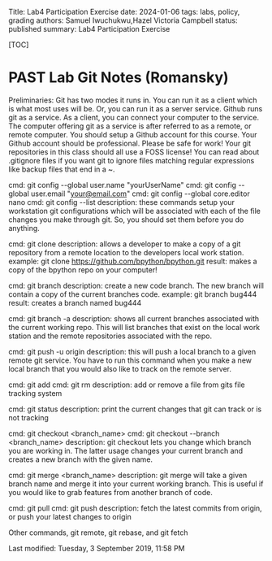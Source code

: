 Title: Lab4 Participation Exercise
date: 2024-01-06
tags: labs, policy, grading
authors: Samuel Iwuchukwu,Hazel Victoria Campbell
status: published
summary: Lab4 Participation Exercise

[TOC]

# PAST Lab Git Notes (Romansky)

Preliminaries: Git has two modes it runs in. You can run it as a client which
is what most uses will be. Or, you can run it as a server service. Github
runs git as a service. As a client, you can connect your computer to the
service. The computer offering git as a service is after referred to as a
remote, or remote computer.
You should setup a Github account for this course.
Your Github account should be professional. Please be safe for work!
Your git repositories in this class should all use a FOSS license!
You can read about .gitignore files if you want git to ignore files matching
regular expressions like backup files that end in a ~.

cmd: git config --global user.name "yourUserName"
cmd: git config --global user.email "your@email.com"
cmd: git config --global core.editor nano
cmd: git config --list
description: these commands setup your workstation git configurations which
will be associated with each of the file changes you make through git. So, you
should set them before you do anything.

cmd: git clone <repository address>
description: allows a developer to make a copy of a git repository from a remote
location to the developers local work station.
example: git clone https://github.com/bpython/bpython.git
result: makes a copy of the bpython repo on your computer!

cmd: git branch <branch-name>
description: create a new code branch. The new branch will contain a copy
of the current branches code.
example: git branch bug444
result: creates a branch named bug444

cmd: git branch -a
description: shows all current branches associated with the current working
repo. This will list branches that exist on the local work station and the
remote repositories associated with the repo.

cmd: git push -u origin <branch>
description: this will push a local branch to a given remote git service.
You have to run this command when you make a new local branch that you would
also like to track on the remote server.

cmd: git add <file>
cmd: git rm <file>
description: add or remove a file from gits file tracking system

cmd: git status
description: print the current changes that git can track or is not tracking

cmd: git checkout <branch_name>
cmd: git checkout --branch <branch_name>
description: git checkout lets you change which branch you are working in. The
latter usage changes your current branch and creates a new branch with the
given name.

cmd: git merge <branch_name>
description: git merge will take a given branch name and merge it into your
current working branch. This is useful if you would like to grab features from
another branch of code.

cmd: git pull
cmd: git push
description: fetch the latest commits from origin, or push your latest changes
to origin

Other commands, git remote, git rebase, and git fetch


Last modified: Tuesday, 3 September 2019, 11:58 PM